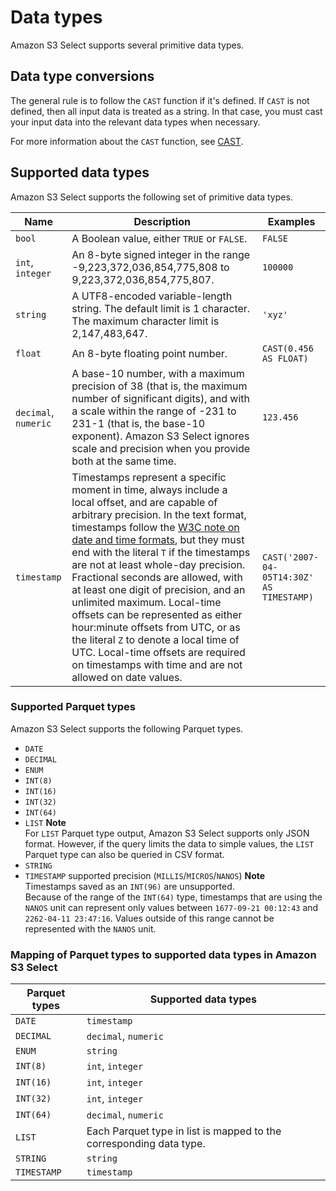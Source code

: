 # Data types<a name="s3-select-sql-reference-data-types"></a>

Amazon S3 Select supports several primitive data types\.

## Data type conversions<a name="s3-select-sql-reference-data-conversion"></a>

The general rule is to follow the `CAST` function if it's defined\. If `CAST` is not defined, then all input data is treated as a string\. In that case, you must cast your input data into the relevant data types when necessary\.

For more information about the `CAST` function, see [CAST](s3-select-sql-reference-conversion.md#s3-select-sql-reference-cast)\.

## Supported data types<a name="s3-select-sql-reference-supported-data-types"></a>

Amazon S3 Select supports the following set of primitive data types\.


|  Name  |  Description  |  Examples  | 
| --- | --- | --- | 
| `bool` | A Boolean value, either `TRUE` or `FALSE`\. | `FALSE` | 
| `int`, `integer` | An 8\-byte signed integer in the range \-9,223,372,036,854,775,808 to 9,223,372,036,854,775,807\.  | `100000` | 
| `string` | A UTF8\-encoded variable\-length string\. The default limit is 1 character\. The maximum character limit is 2,147,483,647\.  | `'xyz'` | 
| `float` | An 8\-byte floating point number\.  | `CAST(0.456 AS FLOAT)` | 
| `decimal`, `numeric` |  A base\-10 number, with a maximum precision of 38 \(that is, the maximum number of significant digits\), and with a scale within the range of \-231 to 231\-1 \(that is, the base\-10 exponent\)\.  Amazon S3 Select ignores scale and precision when you provide both at the same time\.   | `123.456 ` | 
| `timestamp` |  Timestamps represent a specific moment in time, always include a local offset, and are capable of arbitrary precision\. In the text format, timestamps follow the [W3C note on date and time formats](https://www.w3.org/TR/NOTE-datetime), but they must end with the literal `T` if the timestamps are not at least whole\-day precision\. Fractional seconds are allowed, with at least one digit of precision, and an unlimited maximum\. Local\-time offsets can be represented as either hour:minute offsets from UTC, or as the literal `Z` to denote a local time of UTC\. Local\-time offsets are required on timestamps with time and are not allowed on date values\.  | `CAST('2007-04-05T14:30Z' AS TIMESTAMP)` | 

### Supported Parquet types<a name="s3-select-sql-reference-supported-data-types-parquet"></a>

Amazon S3 Select supports the following Parquet types\.
+ `DATE`
+ `DECIMAL`
+ `ENUM`
+ `INT(8)`
+ `INT(16)`
+ `INT(32)`
+ `INT(64)`
+ `LIST`
**Note**  
For `LIST` Parquet type output, Amazon S3 Select supports only JSON format\. However, if the query limits the data to simple values, the `LIST` Parquet type can also be queried in CSV format\.
+ `STRING`
+ `TIMESTAMP` supported precision \(`MILLIS`/`MICROS`/`NANOS`\)
**Note**  
Timestamps saved as an `INT(96)` are unsupported\.   
Because of the range of the `INT(64)` type, timestamps that are using the `NANOS` unit can represent only values between `1677-09-21 00:12:43` and `2262-04-11 23:47:16`\. Values outside of this range cannot be represented with the `NANOS` unit\.

### Mapping of Parquet types to supported data types in Amazon S3 Select<a name="s3-select-sql-reference-supported-data-types-parquet-mapping"></a>


| Parquet types | Supported data types | 
| --- | --- | 
| `DATE` |  `timestamp`  | 
|  `DECIMAL`  |  `decimal`, `numeric`  | 
|  `ENUM`  |  `string`  | 
|  `INT(8)`  |  `int`, `integer`  | 
|  `INT(16)`  | `int`, `integer` | 
| `INT(32)` | `int`, `integer` | 
|  `INT(64)`  |  `decimal`, `numeric`  | 
|  `LIST`  |  Each Parquet type in list is mapped to the corresponding data type\.  | 
|  `STRING`  |  `string`  | 
|  `TIMESTAMP`  |  `timestamp`  | 